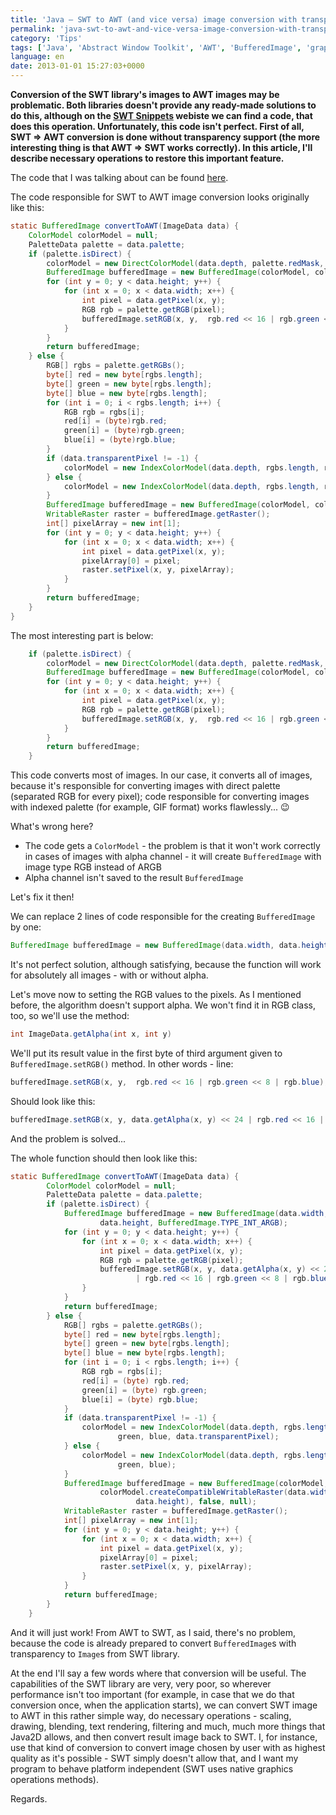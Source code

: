 ```yaml
---
title: 'Java – SWT to AWT (and vice versa) image conversion with transparency support  '
permalink: 'java-swt-to-awt-and-vice-versa-image-conversion-with-transparency-support'
category: 'Tips'
tags: ['Java', 'Abstract Window Toolkit', 'AWT', 'BufferedImage', 'graphics', 'Image', 'conversion', 'images', 'transparency', 'Standard Widget Toolkit', 'SWT']
language: en
date: 2013-01-01 15:27:03+0000
---
```


**Conversion of the SWT library's images to AWT images may be problematic. Both libraries doesn't provide any ready-made solutions to do this, although on the [SWT Snippets](http://www.eclipse.org/swt/snippets/) webiste we can find a code, that does this operation. Unfortunately, this code isn't perfect. First of all, SWT =\> AWT conversion is done without transparency support (the more interesting thing is that AWT =\> SWT works correctly). In this article, I'll describe necessary operations to restore this important feature.**

The code that I was talking about can be found [here](http://git.eclipse.org/c/platform/eclipse.platform.swt.git/tree/examples/org.eclipse.swt.snippets/src/org/eclipse/swt/snippets/Snippet156.java).

The code responsible for SWT to AWT image conversion looks originally like this:

```java
static BufferedImage convertToAWT(ImageData data) {
    ColorModel colorModel = null;
    PaletteData palette = data.palette;
    if (palette.isDirect) {
        colorModel = new DirectColorModel(data.depth, palette.redMask, palette.greenMask, palette.blueMask);
        BufferedImage bufferedImage = new BufferedImage(colorModel, colorModel.createCompatibleWritableRaster(data.width, data.height), false, null);
        for (int y = 0; y < data.height; y++) {
            for (int x = 0; x < data.width; x++) {
                int pixel = data.getPixel(x, y);
                RGB rgb = palette.getRGB(pixel);
                bufferedImage.setRGB(x, y,  rgb.red << 16 | rgb.green << 8 | rgb.blue);
            }
        }
        return bufferedImage;
    } else {
        RGB[] rgbs = palette.getRGBs();
        byte[] red = new byte[rgbs.length];
        byte[] green = new byte[rgbs.length];
        byte[] blue = new byte[rgbs.length];
        for (int i = 0; i < rgbs.length; i++) {
            RGB rgb = rgbs[i];
            red[i] = (byte)rgb.red;
            green[i] = (byte)rgb.green;
            blue[i] = (byte)rgb.blue;
        }
        if (data.transparentPixel != -1) {
            colorModel = new IndexColorModel(data.depth, rgbs.length, red, green, blue, data.transparentPixel);
        } else {
            colorModel = new IndexColorModel(data.depth, rgbs.length, red, green, blue);
        }
        BufferedImage bufferedImage = new BufferedImage(colorModel, colorModel.createCompatibleWritableRaster(data.width, data.height), false, null);
        WritableRaster raster = bufferedImage.getRaster();
        int[] pixelArray = new int[1];
        for (int y = 0; y < data.height; y++) {
            for (int x = 0; x < data.width; x++) {
                int pixel = data.getPixel(x, y);
                pixelArray[0] = pixel;
                raster.setPixel(x, y, pixelArray);
            }
        }
        return bufferedImage;
    }
}
```

The most interesting part is below:

```java
    if (palette.isDirect) {
        colorModel = new DirectColorModel(data.depth, palette.redMask, palette.greenMask, palette.blueMask);
        BufferedImage bufferedImage = new BufferedImage(colorModel, colorModel.createCompatibleWritableRaster(data.width, data.height), false, null);
        for (int y = 0; y < data.height; y++) {
            for (int x = 0; x < data.width; x++) {
                int pixel = data.getPixel(x, y);
                RGB rgb = palette.getRGB(pixel);
                bufferedImage.setRGB(x, y,  rgb.red << 16 | rgb.green << 8 | rgb.blue);
            }
        }
        return bufferedImage;
    }
```

This code converts most of images. In our case, it converts all of images, because it's responsible for converting images with direct palette (separated RGB for every pixel); code responsible for converting images with indexed palette (for example, GIF format) works flawlessly... 😉

What's wrong here?

- The code gets a `ColorModel` - the problem is that it won't work correctly in cases of images with alpha channel - it will create `BufferedImage` with image type RGB instead of ARGB
- Alpha channel isn't saved to the result `BufferedImage`

Let's fix it then!

We can replace 2 lines of code responsible for the creating `BufferedImage` by one:

```java
BufferedImage bufferedImage = new BufferedImage(data.width, data.height, BufferedImage.TYPE_INT_ARGB);
```

It's not perfect solution, although satisfying, because the function will work for absolutely all images - with or without alpha.

Let's move now to setting the RGB values to the pixels. As I mentioned before, the algorithm doesn't support alpha. We won't find it in RGB class, too, so we'll use the method:

```java
int ImageData.getAlpha(int x, int y)
```

We'll put its result value in the first byte of third argument given to `BufferedImage.setRGB()` method. In other words - line:

```java
bufferedImage.setRGB(x, y,  rgb.red << 16 | rgb.green << 8 | rgb.blue);
```

Should look like this:

```java
bufferedImage.setRGB(x, y, data.getAlpha(x, y) << 24 | rgb.red << 16 | rgb.green << 8 | rgb.blue);
```

And the problem is solved...

The whole function should then look like this:

```java
static BufferedImage convertToAWT(ImageData data) {
        ColorModel colorModel = null;
        PaletteData palette = data.palette;
        if (palette.isDirect) {
            BufferedImage bufferedImage = new BufferedImage(data.width,
                    data.height, BufferedImage.TYPE_INT_ARGB);
            for (int y = 0; y < data.height; y++) {
                for (int x = 0; x < data.width; x++) {
                    int pixel = data.getPixel(x, y);
                    RGB rgb = palette.getRGB(pixel);
                    bufferedImage.setRGB(x, y, data.getAlpha(x, y) << 24
                            | rgb.red << 16 | rgb.green << 8 | rgb.blue);
                }
            }
            return bufferedImage;
        } else {
            RGB[] rgbs = palette.getRGBs();
            byte[] red = new byte[rgbs.length];
            byte[] green = new byte[rgbs.length];
            byte[] blue = new byte[rgbs.length];
            for (int i = 0; i < rgbs.length; i++) {
                RGB rgb = rgbs[i];
                red[i] = (byte) rgb.red;
                green[i] = (byte) rgb.green;
                blue[i] = (byte) rgb.blue;
            }
            if (data.transparentPixel != -1) {
                colorModel = new IndexColorModel(data.depth, rgbs.length, red,
                        green, blue, data.transparentPixel);
            } else {
                colorModel = new IndexColorModel(data.depth, rgbs.length, red,
                        green, blue);
            }
            BufferedImage bufferedImage = new BufferedImage(colorModel,
                    colorModel.createCompatibleWritableRaster(data.width,
                            data.height), false, null);
            WritableRaster raster = bufferedImage.getRaster();
            int[] pixelArray = new int[1];
            for (int y = 0; y < data.height; y++) {
                for (int x = 0; x < data.width; x++) {
                    int pixel = data.getPixel(x, y);
                    pixelArray[0] = pixel;
                    raster.setPixel(x, y, pixelArray);
                }
            }
            return bufferedImage;
        }
    }
```

And it will just work! From AWT to SWT, as I said, there's no problem, because the code is already prepared to convert `BufferedImage`s with transparency to `Image`s from SWT library.

At the end I'll say a few words where that conversion will be useful. The capabilities of the SWT library are very, very poor, so wherever performance isn't too important (for example, in case that we do that conversion once, when the application starts), we can convert SWT image to AWT in this rather simple way, do necessary operations - scaling, drawing, blending, text rendering, filtering and much, much more things that Java2D allows, and then convert result image back to SWT. I, for instance, use that kind of conversion to convert image chosen by user with as highest quality as it's possible - SWT simply doesn't allow that, and I want my program to behave platform independent (SWT uses native graphics operations methods).

Regards.
